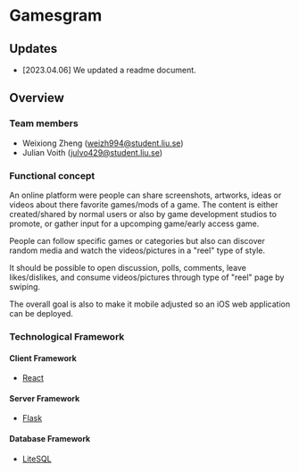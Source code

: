 # Gamesgram

## Updates

- [2023.04.06] We updated a readme document.

## Overview

### Team members

- Weixiong Zheng (weizh994@student.liu.se)
- Julian Voith (julvo429@student.liu.se)

### Functional concept
An online platform were people can share screenshots, artworks, ideas or videos about there favorite games/mods of a game. 
The content is either created/shared by normal users or also by game development studios to promote, or gather input for a upcomping game/early access game. 

People can follow specific games or categories but also can discover random media and watch the videos/pictures in a "reel" type of style.

It should be possible to open discussion, polls, comments, leave likes/dislikes, and consume videos/pictures through type of "reel" page by swiping.

The overall goal is also to make it mobile adjusted so an iOS web application can be deployed.

### Technological Framework

#### Client Framework

- [React](https://react.dev/)

#### Server Framework

- [Flask](https://flask.palletsprojects.com/)

#### Database Framework

- [LiteSQL](https://litesql.org/)


